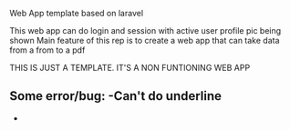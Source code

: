 Web App template based on laravel

This web app can do login and session with active user profile pic being shown
Main feature of this rep is to create a web app that can take data from a from to a pdf

THIS IS JUST A TEMPLATE. IT'S A NON FUNTIONING WEB APP

Some error/bug:
-Can't do underline
-
-
